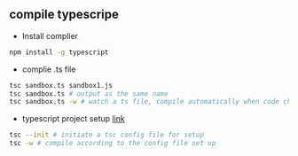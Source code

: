 ## compile typescripe
- Install complier
```bash
npm install -g typescript
```
- complie .ts file
```bash
tsc sandbox.ts sandbox1.js
tsc sandbox.ts # output as the same name
tsc sandbox.ts -w # watch a ts file, compile automatically when code changed
```
- typescript project setup [link](https://www.youtube.com/watch?v=Y4IiQY9dNRA&list=PL4cUxeGkcC9gUgr39Q_yD6v-bSyMwKPUI&index=7)
```bash
tsc --init # initiate a tsc config file for setup
tsc -w # compile according to the config file set up
```

